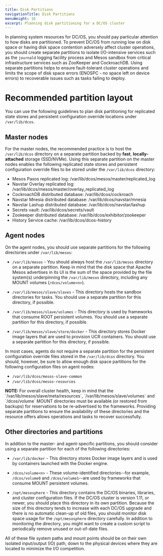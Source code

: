 ```yaml
---
title: Disk Partitions
navigationTitle: Disk Partitions
menuWeight: 16
excerpt: Planning disk partitioning for a DC/OS cluster
---
```

In planning system resources for DC/OS, you should pay particular attention to how disks are partitioned. To prevent DC/OS from running low on disk space or having disk space contention adversely affect cluster operations, you should create separate partitions to isolate I/O-intensive services such as the `journald` logging facility process and Mesos sandbox from critical infrastructure services such as ZooKeeper and CockroachDB. Using separate partitions helps to ensure fault-tolerant cluster operations and limits the scope of disk space errors (ENOSPC - no space left on device errors) to recoverable issues such as tasks failing to deploy.

# Recommended partition layout
You can use the following guidelines to plan disk partitioning for replicated state stores and persistent configuration override locations under `/var/lib/dcos`.

## Master nodes
For the master nodes, the recommended practice is to host the `/var/lib/dcos` directory on a separate partition backed by **fast**, **locally-attached** storage (SSD/NVMe). Using this separate partition on the master nodes enables the following replicated state stores and persistent configuration override files to be stored under the `/var/lib/dcos` directory:
- Mesos Paxos replicated log: /var/lib/dcos/mesos/master/replicated_log
- Navstar Overlay replicated log: /var/lib/dcos/mesos/master/overlay_replicated_log
- CockroachDB distributed database: /var/lib/dcos/cockroach
- Navstar Mnesia distributed database: /var/lib/dcos/navstar/mnesia
- Navstar Lashup distributed database: /var/lib/dcos/navstar/lashup
- Secrets vault: /var/lib/dcos/secrets/vault
- Zookeeper distributed database: /var/lib/dcos/exhibitor/zookeeper
- History Service cache: /var/lib/dcos/dcos-history

## Agent nodes
On the agent nodes, you should use separate partitions for the following directories under `/var/lib/mesos`:

- `/var/lib/mesos` - You should always host the `/var/lib/mesos` directory on a separate partition. Keep in mind that the disk space that Apache Mesos advertises in its UI is the sum of the space provided by the file system(s) underpinning the `/var/lib/mesos` directory, including any MOUNT volumes (`/dcos/volume<n>`).

- `/var/lib/mesos/slave/slaves` - This directory hosts the sandbox directories for tasks. You should use a separate partition for this directory, if possible.

- `/var/lib/mesos/slave/volumes` - This directory is used by frameworks that consume ROOT persistent volumes. You should use a separate partition for this directory, if possible.

- `/var/lib/mesos/slave/store/docker` - This directory stores Docker image layers that are used to provision UCR containers. You should use a separate partition for this directory, if possible.

In most cases, agents do not require a separate partition for the persistent configuration override files stored in the `/var/lib/dcos` directory. You should, however, be sure to allow enough disk space partitions for the following configuration files on agent nodes:
- `/var/lib/dcos/mesos-slave-common`
- `/var/lib/dcos/mesos-resources`

<p class="message--note"><strong>NOTE: </strong>For overall cluster health, keep in mind that the `/var/lib/mesos/slave/meta/resources`, `/var/lib/mesos/slave/volumes` and `/dcos/volume<n>` MOUNT directories must be available (or restored from backups) for reservations to be re-advertised to the frameworks. Providing separate partitions to ensure the availability of these directories and the resource offers allows operations and tasks to recover successfully.

## Other directories and partitions
In addition to the master- and agent-specific partitions, you should consider using a separate partition for each of the following directories:

- `/var/lib/docker` - This directory stores Docker image layers and is used by containers launched with the Docker engine.

- `/dcos/volume<n>` - These volume-identified directories--for example, `/dcos/volume0` and `/dcos/volume1`--are used by frameworks that consume MOUNT persistent volumes.

- `/opt/mesosphere` - This directory contains the DC/OS binaries, libraries, and cluster configuration files. If the DC/OS cluster is version 1.11, or newer, you should place this directory in its own partition. Because the size of this directory tends to increase with each DC/OS upgrade and there is no automatic clean-up of old files, you should monitor disk space usage for the `/opt/mesosphere` directory carefully. In addition to monitoring the directory, you might want to create a custom script to periodically remove unused or out-of-date files.

All of these file system paths and mount points should be on their own isolated input/output (IO) path, down to the physical devices where they are located to minimize the I/O competition.
